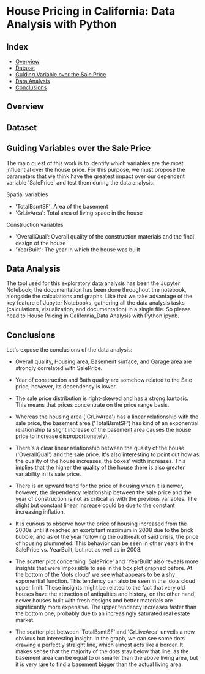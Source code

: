 # House Pricing in California: Data Analysis with Python

## Index

- [Overview](https://github.com/AlvaroM99/Python---House-Pricing-in-California-Analysis/tree/main#overview)
- [Dataset](https://github.com/AlvaroM99/Python---House-Pricing-in-California-Analysis/tree/main#dataset)
- [Guiding Variable over the Sale Price](https://github.com/AlvaroM99/Python---House-Pricing-in-California-Analysis/tree/main#guiding-variables-over-the-sale-price)
- [Data Analysis](https://github.com/AlvaroM99/Python---House-Pricing-in-California-Analysis/tree/main#data-analysis)
- [Conclusions](https://github.com/AlvaroM99/Python---House-Pricing-in-California-Analysis/tree/main#conclusions)


## Overview



## Dataset



## Guiding Variables over the Sale Price

The main quest of this work is to identify which variables are the most influential over the house price. For this purpose, we must propose the parameters that we think have the greatest impact over our dependent variable 'SalePrice' and test them during the data analysis.

Spatial variables
- 'TotalBsmtSF': Area of the basement
- 'GrLivArea': Total area of living space in the house

Construction variables
- 'OverallQual': Overall quality of the construction materials and the final design of the house
- 'YearBuilt': The year in which the house was built



## Data Analysis

The tool used for this exploratory data analysis has been the Jupyter Notebook; the documentation has been done throughout the notebook, alongside the calculations and graphs. Like that we take advantage of the key feature of Jupyter Notebooks, gathering all the data analysis tasks (calculations, visualization, and documentation) in a single file. So please head to House Pricing in California_Data Analysis with Python.ipynb.

## Conclusions

Let's expose the conclusions of the data analysis:

+ Overall quality, Housing area, Basement surface, and Garage area are strongly correlated with SalePrice.

- Year of construction and Bath quality are somehow related to the Sale price, however, its dependency is lower.

+ The sale price distribution is right-skewed and has a strong kurtosis. This means that prices concentrate on the price range basis.

* Whereas the housing area ('GrLivArea') has a linear relationship with the sale price, the basement area ('TotalBsmtSF') has kind of an exponential relationship (a slight increase of the basement area causes the house price to increase disproportionately).

- There's a clear linear relationship between the quality of the house ('OverallQual') and the sale price. It's also interesting to point out how as the quality of the house increases, the boxes' width increases. This implies that the higher the quality of the house there is also greater variability in its sale price.

+ There is an upward trend for the price of housing when it is newer, however, the dependency relationship between the sale price and the year of construction is not as critical as with the previous variables. The slight but constant linear increase could be due to the constant increasing inflation.

* It is curious to observe how the price of housing increased from the 2000s until it reached an exorbitant maximum in 2008 due to the brick bubble; and as of the year following the outbreak of said crisis, the price of housing plummeted. This behavior can be seen in other years in the SalePrice vs. YearBuilt, but not as well as in 2008.

- The scatter plot concerning 'SalePrice' and 'YearBuilt' also reveals more insights that were impossible to see in the box plot graphed before. At the bottom of the 'dots cloud' we see what appears to be a shy exponential function. This tendency can also be seen in the 'dots cloud' upper limit. These insights might be related to the fact that very old houses have the attraction of antiquities and history, on the other hand, newer houses built with fresh designs and better materials are significantly more expensive. The upper tendency increases faster than the bottom one, probably due to an increasingly saturated real estate market.

+ The scatter plot between 'TotalBsmtSF' and 'GrLiveArea' unveils a new obvious but interesting insight. In the graph, we can see some dots drawing a perfectly straight line, which almost acts like a border. It makes sense that the majority of the dots stay below that line, as the basement area can be equal to or smaller than the above living area, but it is very rare to find a basement bigger than the actual living area.
